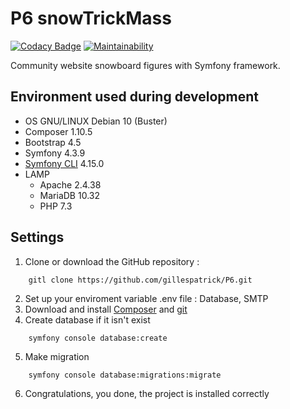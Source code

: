 # P6 snowTrickMass

[![Codacy Badge](https://app.codacy.com/project/badge/Grade/9f4e930c312d48ae9037625c2b8c19a6)](https://www.codacy.com/manual/gillespatrick/P6?utm_source=github.com&amp;utm_medium=referral&amp;utm_content=gillespatrick/P6&amp;utm_campaign=Badge_Grade)
[![Maintainability](https://api.codeclimate.com/v1/badges/6fddb49f2e5a792acc5b/maintainability)](https://codeclimate.com/github/gillespatrick/P6/maintainability)


Community website snowboard figures with Symfony framework.


## Environment used during development

* OS GNU/LINUX Debian 10 (Buster)
* Composer        1.10.5
* Bootstrap       4.5
* Symfony         4.3.9
* [Symfony CLI](https://github.com/symfony/cli/)    4.15.0
* LAMP 
	* Apache  2.4.38
	* MariaDB 10.32
	* PHP     7.3

## Settings

1. Clone or download the GitHub repository :

```
	gitl clone https://github.com/gillespatrick/P6.git
```

2. Set up your enviroment variable .env file : Database, SMTP
3. Download and install [Composer](https://getcomposer.org/download/) and [git](https://git-scm.com/book/en/v2/Getting-Started-Installing-Git/)
4. Create database if it isn't exist
```
	symfony console database:create
```

5. Make migration
```
	symfony console database:migrations:migrate
```

6. Congratulations, you done, the project is installed correctly
